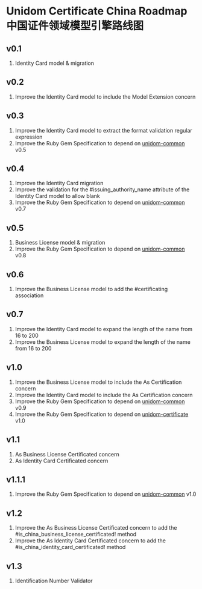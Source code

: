 # Unidom Certificate China Roadmap 中国证件领域模型引擎路线图

## v0.1
1. Identity Card model & migration

## v0.2
1. Improve the Identity Card model to include the Model Extension concern

## v0.3
1. Improve the Identity Card model to extract the format validation regular expression
2. Improve the Ruby Gem Specification to depend on [unidom-common](https://github.com/topbitdu/unidom-common) v0.5

## v0.4
1. Improve the Identity Card migration
2. Improve the validation for the #issuing_authority_name attribute of the Identity Card model to allow blank
3. Improve the Ruby Gem Specification to depend on [unidom-common](https://github.com/topbitdu/unidom-common) v0.7

## v0.5
1. Business License model & migration
2. Improve the Ruby Gem Specification to depend on [unidom-common](https://github.com/topbitdu/unidom-common) v0.8

## v0.6
1. Improve the Business License model to add the #certificating association

## v0.7
1. Improve the Identity Card model to expand the length of the name from 16 to 200
2. Improve the Business License model to expand the length of the name from 16 to 200

## v1.0
1. Improve the Business License model to include the As Certification concern
2. Improve the Identity Card model to include the As Certification concern
3. Improve the Ruby Gem Specification to depend on [unidom-common](https://github.com/topbitdu/unidom-common) v0.9
4. Improve the Ruby Gem Specification to depend on [unidom-certificate](https://github.com/topbitdu/unidom-certificate) v1.0

## v1.1
1. As Business License Certificated concern
2. As Identity Card Certificated concern

## v1.1.1
1. Improve the Ruby Gem Specification to depend on [unidom-common](https://github.com/topbitdu/unidom-common) v1.0

## v1.2
1. Improve the As Business License Certificated concern to add the #is_china_business_license_certificated! method
2. Improve the As Identity Card Certificated concern to add the #is_china_identity_card_certificated! method

## v1.3
1. Identification Number Validator
